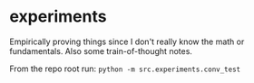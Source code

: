 # experiments

Empirically proving things since I don't really know the math or fundamentals. Also some train-of-thought notes.

From the repo root run: `python -m src.experiments.conv_test`